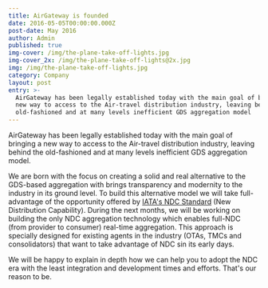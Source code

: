 ```yaml
---
title: AirGateway is founded
date: 2016-05-05T00:00:00.000Z
post-date: May 2016
author: Admin
published: true
img-cover: /img/the-plane-take-off-lights.jpg
img-cover_2x: /img/the-plane-take-off-lights@2x.jpg
img: /img/the-plane-take-off-lights.jpg
category: Company
layout: post
entry: >-
  AirGateway has been legally established today with the main goal of bringing a
  new way to access to the Air-travel distribution industry, leaving behind the
  old-fashioned and at many levels inefficient GDS aggregation model
---
```


AirGateway has been legally established today with the main goal of bringing a new way to access to the Air-travel distribution industry, leaving behind the old-fashioned and at many levels inefficient GDS aggregation model.

We are born with the focus on creating a solid and real alternative to the GDS-based aggregation with brings transparency and modernity to the industry in its ground level. To build this alternative model we will take full-advantage of the opportunity offered by [IATA's NDC Standard](https://www.iata.org/whatwedo/airline-distribution/ndc/Pages/default.aspx) (New Distribution Capability). During the next months, we will be working on building the only NDC aggregation technology which enables full-NDC (from provider to consumer) real-time aggregation. This approach is specially designed for existing agents in the industry (OTAs, TMCs and consolidators) that want to take advantage of NDC sin its early days.

We will be happy to explain in depth how we can help you to adopt the NDC era with the least integration and development times and efforts. That's our reason to be.
